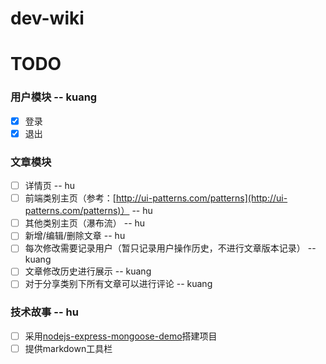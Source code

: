 dev-wiki
========



# TODO
### 用户模块  -- kuang
- [x] 登录
- [x] 退出

### 文章模块
- [ ] 详情页  -- hu
- [ ] 前端类别主页（参考：[http://ui-patterns.com/patterns](http://ui-patterns.com/patterns)）  -- hu
- [ ] 其他类别主页（瀑布流）  -- hu
- [ ] 新增/编辑/删除文章 -- hu
- [ ] 每次修改需要记录用户（暂只记录用户操作历史，不进行文章版本记录） -- kuang
- [ ] 文章修改历史进行展示  -- kuang
- [ ] 对于分享类别下所有文章可以进行评论 -- kuang

### 技术故事 -- hu
- [ ] 采用[nodejs-express-mongoose-demo](https://github.com/madhums/nodejs-express-mongoose-demo)搭建项目
- [ ] 提供markdown工具栏
